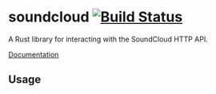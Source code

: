 soundcloud [![Build Status](https://travis-ci.org/maxjoehnk/soundcloud-rs.svg?branch=master)](https://travis-ci.org/maxjoehnk/soundcloud-rs)
==========

A Rust library for interacting with the SoundCloud HTTP API.

[Documentation](https://mkroman.github.io/soundcloud/)

## Usage

